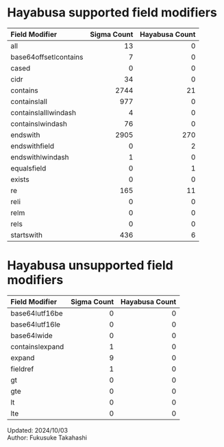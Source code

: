 # Hayabusa supported field modifiers
| Field Modifier        |   Sigma Count |   Hayabusa Count |
|:----------------------|--------------:|-----------------:|
| all                   |            13 |                0 |
| base64offsetǀcontains |             7 |                0 |
| cased                 |             0 |                0 |
| cidr                  |            34 |                0 |
| contains              |          2744 |               21 |
| containsǀall          |           977 |                0 |
| containsǀallǀwindash  |             4 |                0 |
| containsǀwindash      |            76 |                0 |
| endswith              |          2905 |              270 |
| endswithfield         |             0 |                2 |
| endswithǀwindash      |             1 |                0 |
| equalsfield           |             0 |                1 |
| exists                |             0 |                0 |
| re                    |           165 |               11 |
| reǀi                  |             0 |                0 |
| reǀm                  |             0 |                0 |
| reǀs                  |             0 |                0 |
| startswith            |           436 |                6 |

# Hayabusa unsupported field modifiers
| Field Modifier   |   Sigma Count |   Hayabusa Count |
|:-----------------|--------------:|-----------------:|
| base64ǀutf16be   |             0 |                0 |
| base64ǀutf16le   |             0 |                0 |
| base64ǀwide      |             0 |                0 |
| containsǀexpand  |             1 |                0 |
| expand           |             9 |                0 |
| fieldref         |             1 |                0 |
| gt               |             0 |                0 |
| gte              |             0 |                0 |
| lt               |             0 |                0 |
| lte              |             0 |                0 |

Updated: 2024/10/03  
Author: Fukusuke Takahashi